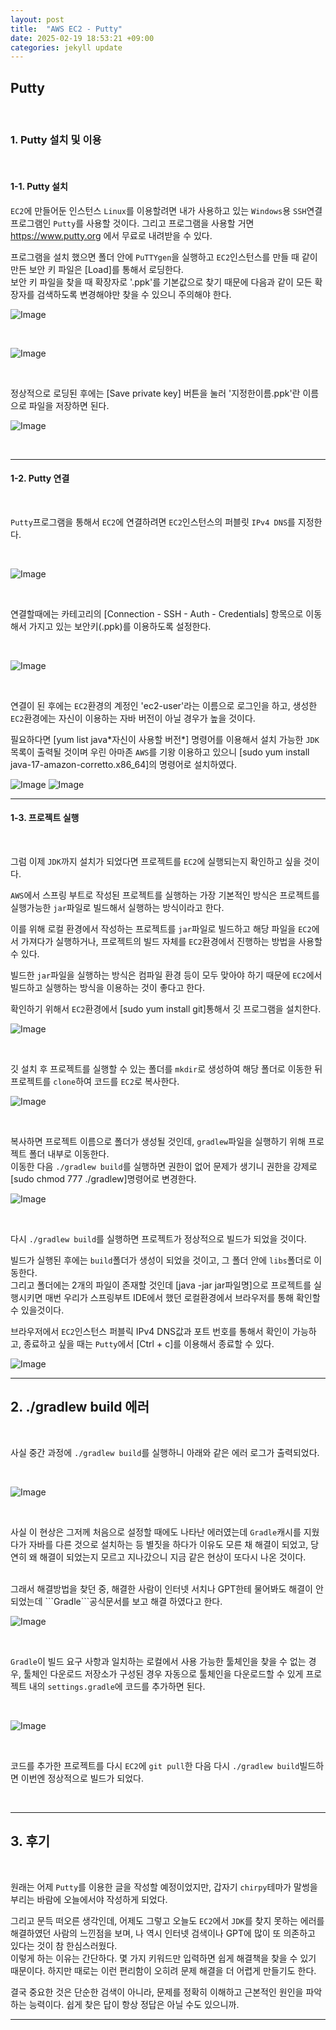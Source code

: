 ```yaml
---
layout: post
title:  "AWS EC2 - Putty" 
date: 2025-02-19 18:53:21 +09:00
categories: jekyll update
---
```


## Putty

<br>

### 1. Putty 설치 및 이용

<br>

#### 1-1. Putty 설치 
 
```EC2```에 만들어둔 인스턴스 ```Linux```를 이용할려면 내가 사용하고 있는 ```Windows```용 ```SSH```연결 프로그램인 ```Putty```를 사용할 것이다. 그리고 프로그램을 사용할 거면 <https://www.putty.org> 에서 무료로 내려받을 수 있다.
<br>

프로그램을 설치 했으면 폴더 안에 ```PuTTYgen```을 실행하고 ```EC2```인스턴스를 만들 때 같이 만든 보안 키 파일은 [Load]를 통해서 로딩한다.<br>
보안 키 파일을 찾을 때 확장자로 '.ppk'를 기본값으로 찾기 때문에 다음과 같이 모든 확장자를 검색하도록 변경해야만 찾을 수 있으니 주의해야 한다.<br>

![Image](https://github.com/user-attachments/assets/0a2ffeb2-b5cb-41bd-80f3-df6264c6f2b2)

<br>

![Image](https://github.com/user-attachments/assets/56237a87-1c95-4798-a91b-fc469ef0edc3)

<br>

정상적으로 로딩된 후에는 [Save private key] 버튼을 눌러 '지정한이름.ppk'란 이름으로 파일을 저장하면 된다.<br>

![Image](https://github.com/user-attachments/assets/5a0a92dc-c726-4fad-90ee-4557146f51a1)

<br>

---------------------------------------------------------------------------------------------------

#### 1-2. Putty 연결 

<br>

```Putty```프로그램을 통해서 ```EC2```에 연결하려면 ```EC2```인스턴스의 퍼블릿 ```IPv4 DNS```를 지정한다.

<br>

![Image](https://github.com/user-attachments/assets/d1ac98d4-19b2-4c74-9641-71545877c19d)

<br>

연결할때에는 카테고리의 [Connection - SSH - Auth - Credentials] 항목으로 이동해서 가지고 있는 보안키(.ppk)를 이용하도록 설정한다.

<br>

![Image](https://github.com/user-attachments/assets/c5c97811-37c6-4c7b-a6ca-4c67381e0e93)

<br>

연결이 된 후에는 ```EC2```환경의 계정인 'ec2-user'라는 이름으로 로그인을 하고, 생성한 ```EC2```환경에는 자신이 이용하는 자바 버전이 아닐 경우가 높을 것이다.<br> 

필요하다면 [yum list java\*자신이 사용할 버전\*] 명령어를 이용해서 설치 가능한 ```JDK``` 목록이 출력될 것이며 우린 아마존 ```AWS```를 기왕 이용하고 있으니 [sudo yum install java-17-amazon-corretto.x86_64]의 명령어로 설치하였다.

![Image](https://github.com/user-attachments/assets/d0aa17d2-f8aa-4e14-838c-9e18ac49e3a7)
![Image](https://github.com/user-attachments/assets/8e4bd370-f663-4ac1-987a-c39a5253318f)


---------------------------------------------------------------------------------------------------


#### 1-3. 프로젝트 실행 

<br>

그럼 이제 ```JDK```까지 설치가 되었다면 프로젝트를 ```EC2```에 실행되는지 확인하고 싶을 것이다.<br>

```AWS```에서 스프링 부트로 작성된 프로젝트를 실행하는 가장 기본적인 방식은 프로젝트를 실행가능한 ```jar```파일로 빌드해서 실행하는 방식이라고 한다.<br>

이를 위해 로컬 환경에서 작성하는 프로젝트를 ```jar```파일로 빌드하고 해당 파일을 ```EC2```에서 가져다가 실행하거나, 프로젝트의 빌드 자체를 ```EC2```환경에서 진행하는 방법을 사용할 수 있다.<br>

빌드한 ```jar```파일을 실행하는 방식은 컴파일 환경 등이 모두 맞아야 하기 때문에 ```EC2```에서 빌드하고 실행하는 방식을 이용하는 것이 좋다고 한다.<br>

확인하기 위해서 ```EC2```환경에서 [sudo yum install git]통해서 깃 프로그램을 설치한다.<br>

![Image](https://github.com/user-attachments/assets/3985aa81-ffee-4d25-9698-40ab25b3efc1)

<br>

깃 설치 후 프로젝트를 실행할 수 있는 폴더를 ```mkdir```로 생성하여 해당 폴더로 이동한 뒤 프로젝트를 ```clone```하여 코드를 ```EC2```로 복사한다.<br>

![Image](https://github.com/user-attachments/assets/53765405-5d12-4bf5-9752-2d2e1b99e5a6)

<br>

복사하면 프로젝트 이름으로 폴더가 생성될 것인데, ```gradlew```파일을 실행하기 위해 프로젝트 폴더 내부로 이동한다.<br>
이동한 다음 ```./gradlew build```를 실행하면 권한이 없어 문제가 생기니 권한을 강제로 [sudo chmod 777 ./gradlew]명령어로 변경한다.<br>

![Image](https://github.com/user-attachments/assets/042ec711-40b6-4dd3-94df-8979d0e3694b)

<br>

다시 ```./gradlew build```를 실행하면 프로젝트가 정상적으로 빌드가 되었을 것이다.<br>

빌드가 실행된 후에는 ```build```폴더가 생성이 되었을 것이고, 그 폴더 안에 ```libs```폴더로 이동한다.<br>
그리고 폴더에는 2개의 파일이 존재할 것인데 [java -jar jar파일명]으로 프로젝트를 실행시키면 매번 우리가 스프링부트 IDE에서 했던 로컬환경에서 브라우저를 통해 확인할 수 있을것이다.<br>

브라우저에서 ```EC2```인스턴스 퍼블릭 IPv4 DNS값과 포트 번호를 통해서 확인이 가능하고, 종료하고 싶을 때는 ```Putty```에서 [Ctrl + c]를 이용해서 종료할 수 있다.<br>

![Image](https://github.com/user-attachments/assets/cd072a05-db68-44d2-9f69-bfbdd2d60bb6)

------------------------------------------------------------------------------------------------

## 2. ./gradlew build 에러

<br>

사실 중간 과정에 ```./gradlew build```를 실행하니 아래와 같은 에러 로그가 출력되었다.

<br>

![Image](https://github.com/user-attachments/assets/fc89c03e-a73b-43bf-bf21-3aeb983710a7)

<br>

사실 이 현상은 그저께 처음으로 설정할 때에도 나타난 에러였는데 ```Gradle```캐시를 지웠다가 자바를 다른 것으로 설치하는 등 별짓을 하다가 이유도 모른 채 해결이 되었고, 당연히 왜 해결이 되었는지 모르고 지나갔으니 지금 같은 현상이 또다시 나온 것이다.

<br>
그래서 해결방법을 찾던 중, 해결한 사람이 인터넷 서치나 GPT한테 물어봐도 해결이 안되었는데 ```Gradle```공식문서를 보고 해결 하였다고 한다.<br>

![Image](https://github.com/user-attachments/assets/d2e6b7c1-1f42-47a5-954b-9f92bb40de37)

<br>

```Gradle```이 빌드 요구 사항과 일치하는 로컬에서 사용 가능한 툴체인을 찾을 수 없는 경우, 툴체인 다운로드 저장소가 구성된 경우 자동으로 툴체인을 다운로드할 수 있게 프로젝트 내의 ```settings.gradle```에 코드를 추가하면 된다.

<br>

![Image](https://github.com/user-attachments/assets/f49d124e-88f2-486f-b166-6f85b40fc7e2)

<br>

코드를 추가한 프로젝트를 다시 ```EC2```에 ```git pull```한 다음 다시 ```./gradlew build```빌드하면 이번엔 정상적으로 빌드가 되었다.

<br>

------------------------------------------------------------------------------------------------

## 3. 후기

<br>
   
원래는 어제 ```Putty```를 이용한 글을 작성할 예정이었지만, 갑자기 ```chirpy```테마가 말썽을 부리는 바람에 오늘에서야 작성하게 되었다.<br>

그리고 문득 떠오른 생각인데, 어제도 그렇고 오늘도 ```EC2```에서 ```JDK```를 찾지 못하는 에러를 해결하였던 사람의 느낀점을 보며, 나 역시 인터넷 검색이나 GPT에 많이 또 의존하고 있다는 것이 참 한심스러웠다.<br>
이렇게 하는 이유는 간단하다. 몇 가지 키워드만 입력하면 쉽게 해결책을 찾을 수 있기 때문이다. 하지만 때로는 이런 편리함이 오히려 문제 해결을 더 어렵게 만들기도 한다.<br>

결국 중요한 것은 단순한 검색이 아니라, 문제를 정확히 이해하고 근본적인 원인을 파악하는 능력이다. 쉽게 찾은 답이 항상 정답은 아닐 수도 있으니까.

---------------------------------------



[jekyll-docs]: https://jekyllrb.com/docs/home
[jekyll-gh]:   https://github.com/jekyll/jekyll
[jekyll-talk]: https://talk.jekyllrb.com/